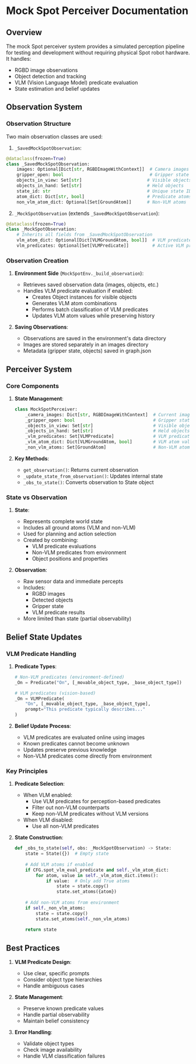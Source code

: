 # Mock Spot Perceiver Documentation

## Overview

The mock Spot perceiver system provides a simulated perception pipeline for testing and development without requiring physical Spot robot hardware. It handles:
- RGBD image observations
- Object detection and tracking
- VLM (Vision Language Model) predicate evaluation
- State estimation and belief updates

## Observation System

### Observation Structure

Two main observation classes are used:

1. `_SavedMockSpotObservation`:
```python
@dataclass(frozen=True)
class _SavedMockSpotObservation:
    images: Optional[Dict[str, RGBDImageWithContext]]  # Camera images
    gripper_open: bool                                 # Gripper state
    objects_in_view: Set[str]                         # Visible objects
    objects_in_hand: Set[str]                         # Held objects
    state_id: str                                     # Unique state ID
    atom_dict: Dict[str, bool]                        # Predicate atoms
    non_vlm_atom_dict: Optional[Set[GroundAtom]]      # Non-VLM atoms
```

2. `_MockSpotObservation` (extends `_SavedMockSpotObservation`):
```python
@dataclass(frozen=True)
class _MockSpotObservation:
    # Inherits all fields from _SavedMockSpotObservation
    vlm_atom_dict: Optional[Dict[VLMGroundAtom, bool]]  # VLM predicate results
    vlm_predicates: Optional[Set[VLMPredicate]]         # Active VLM predicates
```

### Observation Creation

1. **Environment Side** (`MockSpotEnv._build_observation`):
   - Retrieves saved observation data (images, objects, etc.)
   - Handles VLM predicate evaluation if enabled:
     - Creates Object instances for visible objects
     - Generates VLM atom combinations
     - Performs batch classification of VLM predicates
     - Updates VLM atom values while preserving history

2. **Saving Observations**:
   - Observations are saved in the environment's data directory
   - Images are stored separately in an images directory
   - Metadata (gripper state, objects) saved in graph.json

## Perceiver System

### Core Components

1. **State Management**:
   ```python
   class MockSpotPerceiver:
       _camera_images: Dict[str, RGBDImageWithContext]  # Current images
       _gripper_open: bool                              # Gripper state
       _objects_in_view: Set[str]                       # Visible objects
       _objects_in_hand: Set[str]                       # Held objects
       _vlm_predicates: Set[VLMPredicate]               # VLM predicates
       _vlm_atom_dict: Dict[VLMGroundAtom, bool]        # VLM atom values
       _non_vlm_atoms: Set[GroundAtom]                  # Non-VLM atoms
   ```

2. **Key Methods**:
   - `get_observation()`: Returns current observation
   - `_update_state_from_observation()`: Updates internal state
   - `_obs_to_state()`: Converts observation to State object

### State vs Observation

1. **State**:
   - Represents complete world state
   - Includes all ground atoms (VLM and non-VLM)
   - Used for planning and action selection
   - Created by combining:
     - VLM predicate evaluations
     - Non-VLM predicates from environment
     - Object positions and properties

2. **Observation**:
   - Raw sensor data and immediate percepts
   - Includes:
     - RGBD images
     - Detected objects
     - Gripper state
     - VLM predicate results
   - More limited than state (partial observability)

## Belief State Updates

### VLM Predicate Handling

1. **Predicate Types**:
   ```python
   # Non-VLM predicates (environment-defined)
   _On = Predicate("On", [_movable_object_type, _base_object_type])
   
   # VLM predicates (vision-based)
   _On = VLMPredicate(
       "On", [_movable_object_type, _base_object_type],
       prompt="This predicate typically describes..."
   )
   ```

2. **Belief Update Process**:
   - VLM predicates are evaluated online using images
   - Known predicates cannot become unknown
   - Updates preserve previous knowledge
   - Non-VLM predicates come directly from environment

### Key Principles

1. **Predicate Selection**:
   - When VLM enabled:
     - Use VLM predicates for perception-based predicates
     - Filter out non-VLM counterparts
     - Keep non-VLM predicates without VLM versions
   - When VLM disabled:
     - Use all non-VLM predicates

2. **State Construction**:
   ```python
   def _obs_to_state(self, obs: _MockSpotObservation) -> State:
       state = State({})  # Empty state
       
       # Add VLM atoms if enabled
       if CFG.spot_vlm_eval_predicate and self._vlm_atom_dict:
           for atom, value in self._vlm_atom_dict.items():
               if value:  # Only add True atoms
                   state = state.copy()
                   state.set_atoms({atom})
       
       # Add non-VLM atoms from environment
       if self._non_vlm_atoms:
           state = state.copy()
           state.set_atoms(self._non_vlm_atoms)
           
       return state
   ```

## Best Practices

1. **VLM Predicate Design**:
   - Use clear, specific prompts
   - Consider object type hierarchies
   - Handle ambiguous cases

2. **State Management**:
   - Preserve known predicate values
   - Handle partial observability
   - Maintain belief consistency

3. **Error Handling**:
   - Validate object types
   - Check image availability
   - Handle VLM classification failures
